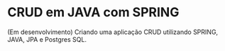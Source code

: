 # CRUD em JAVA com SPRING
(Em desenvolvimento) Criando uma aplicação CRUD utilizando SPRING, JAVA, JPA e Postgres SQL.
